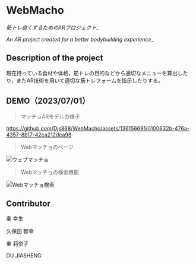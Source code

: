 # WebMacho

_筋トレ良くするためのARプロジェクト__

_An AR project created for a better bodybuilding experience__

## Description of the project

現在持っている食材や体格，筋トレの目的などから適切なメニューを算出したり，またAR技術を用いて適切な筋トレフォームを指示したりする。

## DEMO（2023/07/01）

> マッチョARモデルの様子


https://github.com/Djs868/WebMacho/assets/136156691/0100632b-476a-4357-8b17-42ca212dea98




> Webマッチョのページ

![ウェブマッチョ](https://github.com/Djs868/WebMacho/assets/136156691/00e1854a-2ab6-422d-aba7-0dc7394c3714)

>Webマッチョの検索機能

![Webマッチョ検索](https://github.com/Djs868/WebMacho/assets/136156691/2940e447-01e6-4d60-9bc5-27e76a83b9f9)

## Contributor

秦 幸生

久保田 智幸

東 莉奈子

DU JIASHENG
